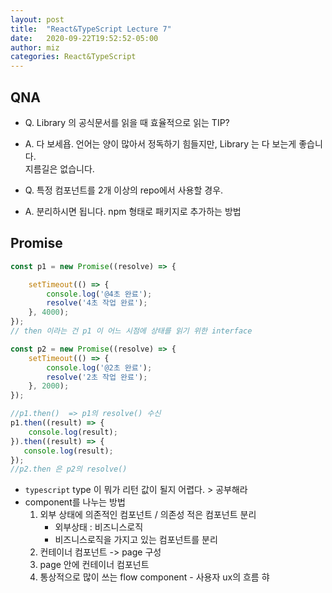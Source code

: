 ```yaml
---
layout: post
title:  "React&TypeScript Lecture 7"
date:   2020-09-22T19:52:52-05:00
author: miz
categories: React&TypeScript
---
```


## QNA
- Q. Library 의 공식문서를 읽을 때 효율적으로 읽는 TIP?
- A. 다 보세욥. 언어는 양이 많아서 정독하기 힘들지만, Library 는 다 보는게 좋습니다.<br> 지름길은 없습니다.

- Q. 특정 컴포넌트를 2개 이상의 repo에서 사용할 경우.
- A. 분리하시면 됩니다. npm 형태로 패키지로 추가하는 방법


## Promise
```javascript
const p1 = new Promise((resolve) => {

    setTimeout(() => {
        console.log('@4초 완료');
        resolve('4초 작업 완료');
    }, 4000);
});
// then 이라는 건 p1 이 어느 시점에 상태를 읽기 위한 interface

const p2 = new Promise((resolve) => {
    setTimeout(() => {
        console.log('@2초 완료');
        resolve('2초 작업 완료');        
    }, 2000);
});

//p1.then()  => p1의 resolve() 수신
p1.then((result) => {
    console.log(result);
}).then((result) => {
   console.log(result); 
});
//p2.then 은 p2의 resolve()

```

- `typescript` type 이 뭐가 리턴 값이 될지 어렵다. > 공부해라
- component를 나누는 방법 
    1. 외부 상태에 의존적인 컴포넌트 / 의존성 적은 컴포넌트 분리 
        - 외부상태 : 비즈니스로직
        - 비즈니스로직을 가지고 있는 컴포넌트를 분리
    2. 컨테이너 컴포넌트 -> page 구성
    3. page 안에 컨테이너 컴포넌트
    4. 통상적으로 많이 쓰는 flow component - 사용자 ux의 흐름
    햐